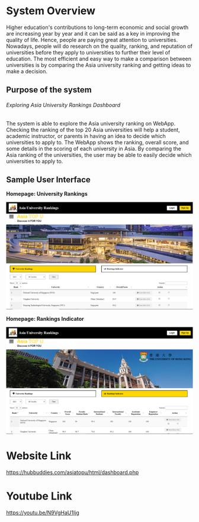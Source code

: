 # System Overview
Higher education's contributions to long-term economic and social growth are increasing year by year and it can be said as a key in improving the quality of life. Hence, people are paying great attention to universities. Nowadays, people will do research on the quality, ranking, and reputation of universities before they apply to universities to further their level of education. The most efficient and easy way to make a comparison between universities is by comparing the Asia university ranking and getting ideas to make a decision.

## Purpose of the system 
###### Exploring Asia University Rankings Dashboard
The system is able to explore the Asia university ranking on WebApp. Checking the ranking of the top 20 Asia universities will help a student, academic instructor, or parents in having an idea to decide which universities to apply to. The WebApp shows the ranking, overall score, and some details in the scoring of each university in Asia. By comparing the Asia ranking of the universities, the user may be able to easily decide which universities to apply to.    


## Sample User Interface

**Homepage: University Rankings**   
  
![Homepage_UniversityRankings](/SampleUI/UniversityRankings.png)  

**Homepage: Rankings Indicator**  
  
![Homepage_RankingsIndicator](/SampleUI/RankingsIndicator.png)  

# Website Link
https://hubbuddies.com/asiatopu/html/dashboard.php

# Youtube Link
https://youtu.be/N9VgHaU1Ijg
